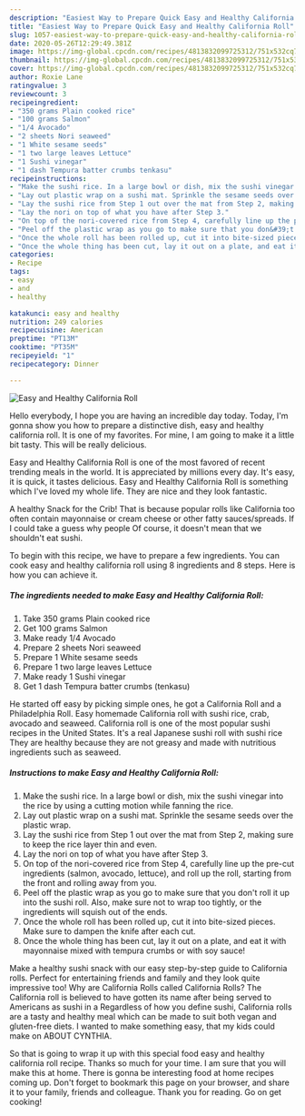 ```yaml
---
description: "Easiest Way to Prepare Quick Easy and Healthy California Roll"
title: "Easiest Way to Prepare Quick Easy and Healthy California Roll"
slug: 1057-easiest-way-to-prepare-quick-easy-and-healthy-california-roll
date: 2020-05-26T12:29:49.381Z
image: https://img-global.cpcdn.com/recipes/4813832099725312/751x532cq70/easy-and-healthy-california-roll-recipe-main-photo.jpg
thumbnail: https://img-global.cpcdn.com/recipes/4813832099725312/751x532cq70/easy-and-healthy-california-roll-recipe-main-photo.jpg
cover: https://img-global.cpcdn.com/recipes/4813832099725312/751x532cq70/easy-and-healthy-california-roll-recipe-main-photo.jpg
author: Roxie Lane
ratingvalue: 3
reviewcount: 3
recipeingredient:
- "350 grams Plain cooked rice"
- "100 grams Salmon"
- "1/4 Avocado"
- "2 sheets Nori seaweed"
- "1 White sesame seeds"
- "1 two large leaves Lettuce"
- "1 Sushi vinegar"
- "1 dash Tempura batter crumbs tenkasu"
recipeinstructions:
- "Make the sushi rice. In a large bowl or dish, mix the sushi vinegar into the rice by using a cutting motion while fanning the rice."
- "Lay out plastic wrap on a sushi mat. Sprinkle the sesame seeds over the plastic wrap."
- "Lay the sushi rice from Step 1 out over the mat from Step 2, making sure to keep the rice layer thin and even."
- "Lay the nori on top of what you have after Step 3."
- "On top of the nori-covered rice from Step 4, carefully line up the pre-cut ingredients (salmon, avocado, lettuce), and roll up the roll, starting from the front and rolling away from you."
- "Peel off the plastic wrap as you go to make sure that you don&#39;t roll it up into the sushi roll. Also, make sure not to wrap too tightly, or the ingredients will squish out of the ends."
- "Once the whole roll has been rolled up, cut it into bite-sized pieces. Make sure to dampen the knife after each cut."
- "Once the whole thing has been cut, lay it out on a plate, and eat it with mayonnaise mixed with tempura crumbs or with soy sauce!"
categories:
- Recipe
tags:
- easy
- and
- healthy

katakunci: easy and healthy 
nutrition: 249 calories
recipecuisine: American
preptime: "PT13M"
cooktime: "PT35M"
recipeyield: "1"
recipecategory: Dinner

---
```



![Easy and Healthy California Roll](https://img-global.cpcdn.com/recipes/4813832099725312/751x532cq70/easy-and-healthy-california-roll-recipe-main-photo.jpg)

Hello everybody, I hope you are having an incredible day today. Today, I'm gonna show you how to prepare a distinctive dish, easy and healthy california roll. It is one of my favorites. For mine, I am going to make it a little bit tasty. This will be really delicious.

Easy and Healthy California Roll is one of the most favored of recent trending meals in the world. It is appreciated by millions every day. It's easy, it is quick, it tastes delicious. Easy and Healthy California Roll is something which I've loved my whole life. They are nice and they look fantastic.

A healthy Snack for the Crib! That is because popular rolls like California too often contain mayonnaise or cream cheese or other fatty sauces/spreads. If I could take a guess why people Of course, it doesn&#39;t mean that we shouldn&#39;t eat sushi.


To begin with this recipe, we have to prepare a few ingredients. You can cook easy and healthy california roll using 8 ingredients and 8 steps. Here is how you can achieve it.

<!--inarticleads1-->

##### The ingredients needed to make Easy and Healthy California Roll:

1. Take 350 grams Plain cooked rice
1. Get 100 grams Salmon
1. Make ready 1/4 Avocado
1. Prepare 2 sheets Nori seaweed
1. Prepare 1 White sesame seeds
1. Prepare 1 two large leaves Lettuce
1. Make ready 1 Sushi vinegar
1. Get 1 dash Tempura batter crumbs (tenkasu)


He started off easy by picking simple ones, he got a California Roll and a Philadelphia Roll. Easy homemade California roll with sushi rice, crab, avocado and seaweed. California roll is one of the most popular sushi recipes in the United States. It&#39;s a real Japanese sushi roll with sushi rice They are healthy because they are not greasy and made with nutritious ingredients such as seaweed. 

<!--inarticleads2-->

##### Instructions to make Easy and Healthy California Roll:

1. Make the sushi rice. In a large bowl or dish, mix the sushi vinegar into the rice by using a cutting motion while fanning the rice.
1. Lay out plastic wrap on a sushi mat. Sprinkle the sesame seeds over the plastic wrap.
1. Lay the sushi rice from Step 1 out over the mat from Step 2, making sure to keep the rice layer thin and even.
1. Lay the nori on top of what you have after Step 3.
1. On top of the nori-covered rice from Step 4, carefully line up the pre-cut ingredients (salmon, avocado, lettuce), and roll up the roll, starting from the front and rolling away from you.
1. Peel off the plastic wrap as you go to make sure that you don&#39;t roll it up into the sushi roll. Also, make sure not to wrap too tightly, or the ingredients will squish out of the ends.
1. Once the whole roll has been rolled up, cut it into bite-sized pieces. Make sure to dampen the knife after each cut.
1. Once the whole thing has been cut, lay it out on a plate, and eat it with mayonnaise mixed with tempura crumbs or with soy sauce!


Make a healthy sushi snack with our easy step-by-step guide to California rolls. Perfect for entertaining friends and family and they look quite impressive too! Why are California Rolls called California Rolls? The California roll is believed to have gotten its name after being served to Americans as sushi in a Regardless of how you define sushi, California rolls are a tasty and healthy meal which can be made to suit both vegan and gluten-free diets. I wanted to make something easy, that my kids could make on ABOUT CYNTHIA. 

So that is going to wrap it up with this special food easy and healthy california roll recipe. Thanks so much for your time. I am sure that you will make this at home. There is gonna be interesting food at home recipes coming up. Don't forget to bookmark this page on your browser, and share it to your family, friends and colleague. Thank you for reading. Go on get cooking!
